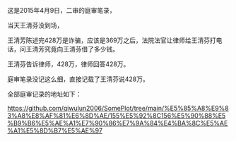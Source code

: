这是2015年4月9日，二审的庭审笔录，

当天王清芬没到场，

王清芳陈述完428万是诈骗，应该是369万之后，法院法官让律师给王清芬打电话，问王清芳究竟向王清芬借了多少钱。

王清芬告诉律师，428万，律师回答428万。

庭审笔录没记这么细，直接记载了王清芬说428万。

全部庭审记录的地址如下：

https://github.com/qiwulun2006/SomePlot/tree/main/%E5%85%A8%E9%83%A8%E8%AF%81%E6%8D%AE/155%E5%92%8C156%E5%90%88%E5%B9%B6%E5%AE%A1%E7%90%86%E7%9A%84%E4%BA%8C%E5%AE%A1%E5%8D%B7%E5%AE%97

